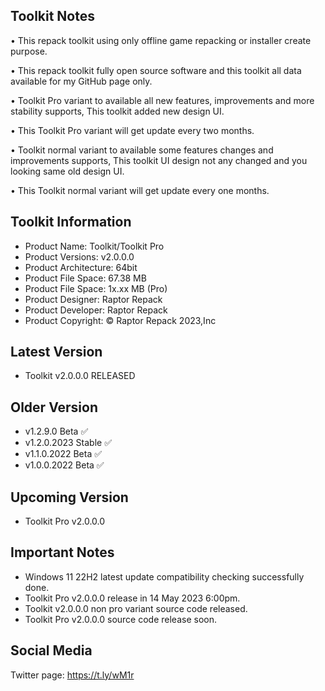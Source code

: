 Toolkit Notes
-----------------------------------------------

• This repack toolkit using only offline game repacking or installer create purpose.

• This repack toolkit fully open source software and this toolkit all data available for my GitHub page only.

• Toolkit Pro variant to available all new features, improvements and more stability supports, This toolkit added new design UI.

• This Toolkit Pro variant will get update every two months.

• Toolkit normal variant to available some features changes and improvements supports, This toolkit UI design not any changed and you looking same old design UI.

• This Toolkit normal variant will get update every one months.

Toolkit Information
-----------------------------------------------
- Product Name: Toolkit/Toolkit Pro
- Product Versions: v2.0.0.0
- Product Architecture: 64bit
- Product File Space: 67.38 MB
- Product File Space: 1x.xx MB (Pro)
- Product Designer: Raptor Repack
- Product Developer: Raptor Repack
- Product Copyright: © Raptor Repack 2023,Inc

Latest Version
-----------------------------------------------
- Toolkit v2.0.0.0 RELEASED

Older Version
-----------------------------------------------
- v1.2.9.0 Beta ✅
- v1.2.0.2023 Stable ✅
- v1.1.0.2022 Beta ✅
- v1.0.0.2022 Beta ✅

Upcoming Version
-----------------------------------------------
- Toolkit Pro v2.0.0.0

Important Notes
-----------------------------------------------
- Windows 11 22H2 latest update compatibility checking successfully done.
- Toolkit Pro v2.0.0.0 release in 14 May 2023 6:00pm.
- Toolkit v2.0.0.0 non pro variant source code released.
- Toolkit Pro v2.0.0.0 source code release soon.

Social Media
-----------------------------------------------
Twitter page: https://t.ly/wM1r
